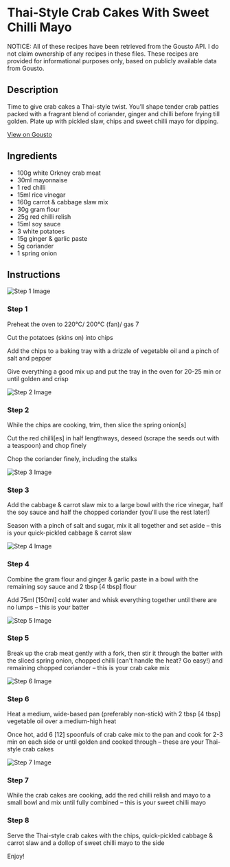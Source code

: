 # Thai-Style Crab Cakes With Sweet Chilli Mayo

NOTICE: All of these recipes have been retrieved from the Gousto API. I do not claim ownership of any recipes in these files. These recipes are provided for informational purposes only, based on publicly available data from Gousto.

## Description

Time to give crab cakes a Thai-style twist. You’ll shape tender crab patties packed with a fragrant blend of coriander, ginger and chilli before frying till golden. Plate up with pickled slaw, chips and sweet chilli mayo for dipping.

[View on Gousto](https://www.gousto.co.uk/recipes/cookbook/thai-style-crab-cakes-with-sweet-chilli-mayo)

## Ingredients

- 100g white Orkney crab meat
- 30ml mayonnaise
- 1 red chilli
- 15ml rice vinegar
- 160g carrot & cabbage slaw mix
- 30g gram flour
- 25g red chilli relish
- 15ml soy sauce
- 3 white potatoes
- 15g ginger & garlic paste
- 5g coriander
- 1 spring onion

## Instructions

![Step 1 Image](https://production-media.gousto.co.uk/cms/recipe-step-image/step-1-1674037608692-x200.jpg)

### Step 1

Preheat the oven to 220°C/ 200°C (fan)/ gas 7

Cut the potatoes (skins on) into chips

Add the chips to a baking tray with a drizzle of vegetable oil and a pinch of salt and pepper

Give everything a good mix up and put the tray in the oven for 20-25 min or until golden and crisp

![Step 2 Image](https://production-media.gousto.co.uk/cms/recipe-step-image/step-2-1674037621863-x200.jpg)

### Step 2

While the chips are cooking, trim, then slice the spring onion<span class="text-danger">[s]</span>

Cut the red chilli<span class="text-danger">[es]</span> in half lengthways, deseed (scrape the seeds out with a teaspoon) and chop finely

Chop the coriander finely, including the stalks

![Step 3 Image](https://production-media.gousto.co.uk/cms/recipe-step-image/step-3-1674037713302-x200.jpg)

### Step 3

Add the cabbage & carrot slaw mix to a large bowl with the rice vinegar, half the soy sauce and half the chopped coriander (you'll use the rest later!)

Season with a pinch of salt and sugar, mix it all together and set aside – this is your quick-pickled cabbage & carrot slaw

![Step 4 Image](https://production-media.gousto.co.uk/cms/recipe-step-image/step-4-1674037724363-x200.jpg)

### Step 4

Combine the gram flour and ginger & garlic paste in a bowl with the remaining soy sauce and 2 tbsp <span class="text-danger">[4 tbsp]</span> flour

Add 75ml <span class="text-danger">[150ml]</span> cold water and whisk everything together until there are no lumps – this is your batter

![Step 5 Image](https://production-media.gousto.co.uk/cms/recipe-step-image/step-5-1674042174809-x200.jpg)

### Step 5

Break up the crab meat gently with a fork, then stir it through the batter with the sliced spring onion, chopped chilli (can't handle the heat? Go easy!) and remaining chopped coriander – this is your crab cake mix

![Step 6 Image](https://production-media.gousto.co.uk/cms/recipe-step-image/step-6-1674037737753-x200.jpg)

### Step 6

Heat a medium, wide-based pan (preferably non-stick) with 2 tbsp <span class="text-danger">[4 tbsp]</span> vegetable oil over a medium-high heat

Once hot, add 6 <span class="text-danger">[12]</span> spoonfuls of crab cake mix to the pan and cook for 2-3 min on each side or until golden and cooked through – these are your Thai-style crab cakes

![Step 7 Image](https://production-media.gousto.co.uk/cms/recipe-step-image/step-7-1674042180679-x200.jpg)

### Step 7

While the crab cakes are cooking, add the red chilli relish and mayo to a small bowl and mix until fully combined – this is your sweet chilli mayo

### Step 8

Serve the Thai-style crab cakes with the chips, quick-pickled cabbage & carrot slaw and a dollop of sweet chilli mayo to the side

Enjoy!

